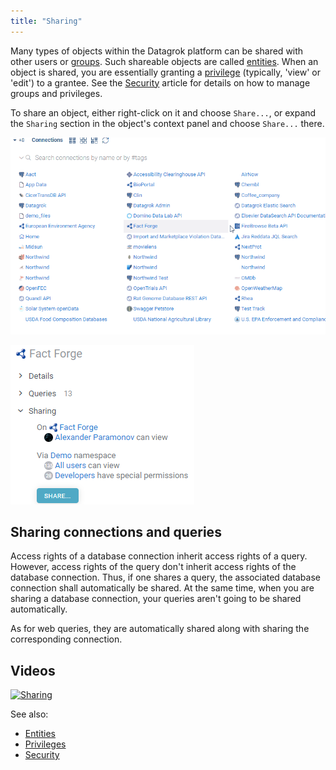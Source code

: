 ```yaml
---
title: "Sharing"
---
```


Many types of objects within the Datagrok platform can be shared with other users or [groups](../../govern/group.md). Such
shareable objects are called [entities](../concepts/objects.md). When an object is shared, you are essentially granting
a [privilege](../../govern/authorization.md) (typically, 'view' or 'edit') to a grantee. See
the [Security](../../govern/security.md) article for details on how to manage groups and privileges.

To share an object, either right-click on it and choose `Share...`, or expand the `Sharing` section in the object's
context panel and choose `Share...` there.

![Share Connection](share-connection.gif)

![Context Panel Share](property-panel-share.png)

## Sharing connections and queries

Access rights of a database connection inherit access rights of a query. However, access rights of the query don't
inherit access rights of the database connection. Thus, if one shares a query, the associated database connection shall
automatically be shared. At the same time, when you are sharing a database connection, your queries aren't going to be
shared automatically.

As for web queries, they are automatically shared along with sharing the corresponding connection.

## Videos

[![Sharing](../../uploads/youtube/sharing.png "Open on Youtube")](https://www.youtube.com/watch?v=7MBXWzdC0-I&t=1334s)

See also:

* [Entities](../concepts/objects.md)
* [Privileges](../../govern/authorization.md)
* [Security](../../govern/security.md)
